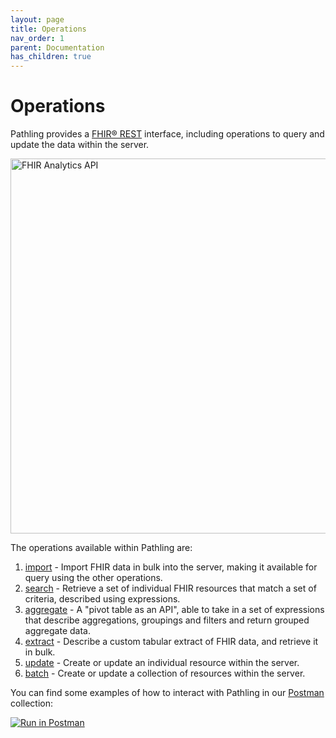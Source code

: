 ```yaml
---
layout: page
title: Operations
nav_order: 1
parent: Documentation
has_children: true
---
```


# Operations

Pathling provides a [FHIR&reg; REST](https://hl7.org/fhir/R4/http.html)
interface, including operations to query and update the data within the server.

<img src="/images/analytics-api.png"
srcset="/images/analytics-api@2x.png 2x, /images/analytics-api.png 1x"
width="600"
alt="FHIR Analytics API" />

The operations available within Pathling are:

1. [import](./import.html) - Import FHIR data in bulk into the server, making it
   available for query using the other operations.
2. [search](./search.html) - Retrieve a set of individual FHIR resources that
   match a set of criteria, described using expressions.
3. [aggregate](./aggregate.html) - A "pivot table as an API", able to take in a
   set of expressions that describe aggregations, groupings and filters and
   return grouped aggregate data.
4. [extract](./extract.html) - Describe a custom tabular extract of FHIR data,
   and retrieve it in bulk.
5. [update](./update.html) - Create or update an individual resource within the
   server.
5. [batch](./update.html) - Create or update a collection of resources within
   the server.

You can find some examples of how to interact with Pathling in our
[Postman](https://www.getpostman.com/) collection:

<a class="postman-link"
href="https://documenter.getpostman.com/view/634774/UVsQs48s">
<img src="https://run.pstmn.io/button.svg" alt="Run in Postman"/></a>
